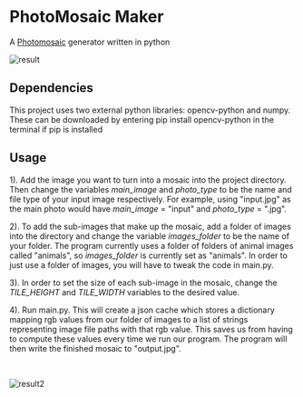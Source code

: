# PhotoMosaic Maker

A [Photomosaic](https://en.wikipedia.org/wiki/Photographic_mosaic) generator written in python

![result](https://github.com/ReedGoldsworthy/Photomosaic-maker/assets/59662986/4dac3a66-eca9-48f1-866b-a5d1b569643a)


## Dependencies

This project uses two external python libraries: opencv-python and numpy.
These can be downloaded by entering pip install opencv-python in the terminal if pip is installed

## Usage

1). Add the image you want to turn into a mosaic into the project directory. Then change the variables _main_image_ and _photo_type_ to be the name and file type of your input image respectively. For example, using "input.jpg" as the main photo would have _main_image_ = "input" and _photo_type_ = ".jpg".

2). To add the sub-images that make up the mosaic, add a folder of images into the directory and change the variable _images_folder_ to be the name of your folder. The program currently uses a folder of folders of animal images called "animals", so _images_folder_ is currently set as "animals". In order to just use a folder of images, you will have to tweak the code in main.py.

3). In order to set the size of each sub-image in the mosaic, change the _TILE_HEIGHT_ and _TILE_WIDTH_ variables to the desired value.

4). Run main.py. This will create a json cache which stores a dictionary mapping rgb values from our folder of images to a list of strings representing image file paths with that rgb value. This saves us from having to compute these values every time we run our program. The program will then write the finished mosaic to "output.jpg".

&nbsp;

![result2](https://github.com/ReedGoldsworthy/Photomosaic-maker/assets/59662986/299616e7-5908-4f54-b892-029dce7e5c7a)

